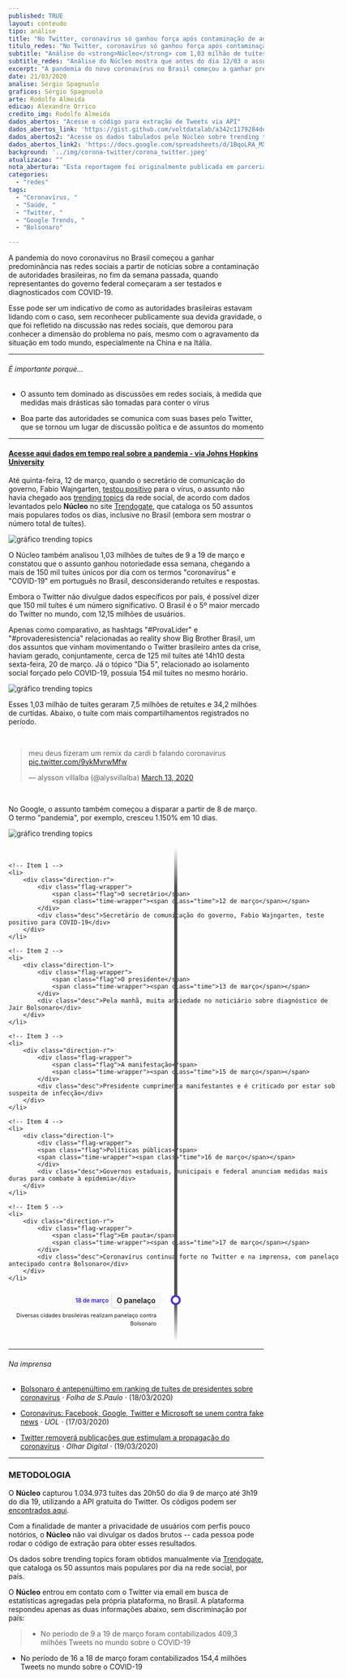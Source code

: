 ```yaml
---
published: TRUE
layout: conteudo
tipo: análise
title: "No Twitter, coronavírus só ganhou força após contaminação de autoridades"
titulo_redes: "No Twitter, coronavírus só ganhou força após contaminação de autoridades"
subtitle: "Análise do <strong>Núcleo</strong> com 1,03 milhão de tuítes mostra que antes do dia 12 de março o assunto estava ausente dos trending topics nacionais, ganhando predominância após testes no presidente Jair Bolsonaro e do diagnóstico de Fabio Wajngarten."
subtitle_redes: "Análise do Núcleo mostra que antes do dia 12/03 o assunto estava ausente dos trending topics nacionais"
excerpt: "A pandemia do novo coronavírus no Brasil começou a ganhar predominância nas redes sociais a partir de relatos sobre a contaminação de autoridades brasileiras, no fim da semana passada, quando representantes do governo federal começaram a ser testados e diagnosticados com COVID-19."
date: 21/03/2020
analise: Sérgio Spagnuolo
graficos: Sérgio Spagnuolo
arte: Rodolfo Almeida
edicao: Alexandre Orrico
credito_img: Rodolfo Almeida
dados_abertos: "Acesse o código para extração de Tweets via API"
dados_abertos_link: 'https://gist.github.com/voltdatalab/a342c1179284deafa5c508dad33373f5'
dados_abertos2: "Acesse os dados tabulados pelo Núcleo sobre trending topics"
dados_abertos_link2: 'https://docs.google.com/spreadsheets/d/1BqoLRA_MXGCfRWgCr-601BSAVRXu6x_RIaAV7Zxi7zY/edit?usp=sharing'
background: '../img/corona-twitter/corona_twitter.jpeg'
atualizacao: ""
nota_abertura: "Esta reportagem foi originalmente publicada em parceria com o <a href='https://br.noticias.yahoo.com/no-twitter-coronavirus-so-ganhou-forca-apos-contaminacao-de-autoridades-022439916.html' target='_blank'>Yahoo Brasil</a>"
categories:
  - "redes"
tags:
  - "Coronavírus, "
  - "Saúde, "
  - "Twitter, "
  - "Google Trends, "
  - "Bolsonaro"

---
```


A pandemia do novo coronavírus no Brasil começou a ganhar predominância nas redes sociais a partir de notícias sobre a contaminação de autoridades brasileiras, no fim da semana passada, quando representantes do governo federal começaram a ser testados e diagnosticados com COVID-19.

Esse pode ser um indicativo de como as autoridades brasileiras estavam lidando com o caso, sem reconhecer publicamente sua devida gravidade, o que foi refletido na discussão nas redes sociais, que demorou para conhecer a dimensão do problema no país, mesmo com o agravamento da situação em todo mundo, especialmente na China e na Itália.

---

###### É importante porque...

- O assunto tem dominado as discussões em redes sociais, à medida que medidas mais drásticas são tomadas para conter o vírus

- Boa parte das autoridades se comunica com suas bases pelo Twitter, que se tornou um lugar de discussão política e de assuntos do momento

---

#### [Acesse aqui dados em tempo real sobre a pandemia - via Johns Hopkins University](https://coronavirus.jhu.edu/map.html?fbclid=IwAR3e_CRbLWn8AcfGIyS_owIO1CXiCBUgjFXe7MnjxKoDEaSKm7P5ss_0uko)

Até quinta-feira, 12 de março, quando o secretário de comunicação do governo, Fabio Wajngarten, [testou positivo](https://veja.abril.com.br/politica/secretario-testa-positivo-para-coronavirus-bolsonaro-e-monitorado/) para o vírus, o assunto não havia chegado aos [trending topics](https://help.twitter.com/pt/using-twitter/twitter-trending-faqs) da rede social, de acordo com dados levantados pelo **Núcleo** no site [Trendogate](https://trendogate.com/), que cataloga os 50 assuntos mais populares todos os dias, inclusive no Brasil (embora sem mostrar o número total de tuítes).

![gráfico trending topics](../img/corona-twitter/trending.png)


O Núcleo também analisou 1,03 milhões de tuítes de 9 a 19 de março e constatou que o assunto ganhou notoriedade essa semana, chegando a mais de 150 mil tuítes únicos por dia com os termos "coronavírus" e "COVID-19" em português no Brasil, desconsiderando retuítes e respostas.

Embora o Twitter não divulgue dados específicos por país, é possível dizer que 150 mil tuítes é um número significativo. O Brasil é o 5º maior mercado do Twitter no mundo, com 12,15 milhões de usuários.  

Apenas como comparativo, as hashtags "#ProvaLider" e "#provaderesistencia" relacionadas ao reality show Big Brother Brasil, um dos assuntos que vinham movimentando o Twitter brasileiro antes da crise, haviam gerado, conjuntamente, cerca de 125 mil tuítes até 14h10 desta sexta-feira, 20 de março. Já o tópico "Dia 5", relacionado ao isolamento social forçado pelo COVID-19, possuía 154 mil tuítes no mesmo horário.

![gráfico trending topics](../img/corona-twitter/evolucao.png)

Esses 1,03 milhão de tuítes geraram 7,5 milhões de retuítes e 34,2 milhões de curtidas. Abaixo, o tuíte com mais compartilhamentos registrados no período.

<br>

<blockquote class="twitter-tweet" data-dnt="true"><p lang="pt" dir="ltr">meu deus fizeram um remix da cardi b falando coronavírus <a href="https://t.co/9ykMvrwMfw">pic.twitter.com/9ykMvrwMfw</a></p>&mdash; alysson villalba (@alysvillalba) <a href="https://twitter.com/alysvillalba/status/1238559688972738561?ref_src=twsrc%5Etfw">March 13, 2020</a></blockquote> <script async src="https://platform.twitter.com/widgets.js" charset="utf-8"></script>

<br>

No Google, o assunto também começou a disparar a partir de 8 de março. O termo "pandemia", por exemplo, cresceu 1.150% em 10 dias.

![gráfico trending topics](../img/corona-twitter/googletrends.png)

<ul class="timeline">

	<!-- Item 1 -->
	<li>
		<div class="direction-r">
			<div class="flag-wrapper">
				<span class="flag">O secretário</span>
				<span class="time-wrapper"><span class="time">12 de março</span></span>
			</div>
			<div class="desc">Secretário de comunicação do governo, Fabio Wajngarten, teste positivo para COVID-19</div>
		</div>
	</li>

	<!-- Item 2 -->
	<li>
		<div class="direction-l">
			<div class="flag-wrapper">
				<span class="flag">O presidente</span>
				<span class="time-wrapper"><span class="time">13 de março</span></span>
			</div>
			<div class="desc">Pela manhã, muita ansiedade no noticiário sobre diagnóstico de Jair Bolsonaro</div>
		</div>
	</li>

	<!-- Item 3 -->
	<li>
		<div class="direction-r">
			<div class="flag-wrapper">
				<span class="flag">A manifestação</span>
				<span class="time-wrapper"><span class="time">15 de março</span></span>
			</div>
			<div class="desc">Presidente cumprimenta manifestantes e é criticado por estar sob suspeita de infecção</div>
		</div>
	</li>

	<!-- Item 4 -->
	<li>
		<div class="direction-l">
			<div class="flag-wrapper">
			<span class="flag">Políticas públicas</span>
			<span class="time-wrapper"><span class="time">16 de março</span></span>
			</div>
			<div class="desc">Governos estaduais, municipais e federal anunciam medidas mais duras para combate à epidemia</div>
		</div>
	</li>

	<!-- Item 5 -->
	<li>
		<div class="direction-r">
			<div class="flag-wrapper">
				<span class="flag">Em pauta</span>
				<span class="time-wrapper"><span class="time">17 de março</span></span>
			</div>
			<div class="desc">Coronavírus continua forte no Twitter e na imprensa, com panelaço antecipado contra Bolsonaro</div>
		</div>
	</li>

<!-- Item 6 -->
<li>
	<div class="direction-l">
		<div class="flag-wrapper">
		<span class="flag">O panelaço</span>
		<span class="time-wrapper"><span class="time">18 de março</span></span>
		</div>
		<div class="desc">Diversas cidades brasileiras realizam panelaço contra Bolsonaro</div>
	</div>
</li>

</ul>

<style>

.timeline {
  position: relative;
  width: 660px;
  margin: 0 auto;
  margin-top: 20px;
  padding: 1em 0;
  list-style-type: none;

}

.timeline:before {
  position: absolute;
  left: 50%;
  top: 0;
  content: ' ';
  display: block;
  width: 6px;
  height: 100%;
  margin-left: -3px;
  background: rgb(80,80,80);
  background: -moz-linear-gradient(top, rgba(80,80,80,0) 0%, rgb(80,80,80) 8%, rgb(80,80,80) 92%, rgba(80,80,80,0) 100%);
  background: -webkit-gradient(linear, left top, left bottom, color-stop(0%,rgba(30,87,153,1)), color-stop(100%,rgba(125,185,232,1)));
  background: -webkit-linear-gradient(top, rgba(80,80,80,0) 0%, rgb(80,80,80) 8%, rgb(80,80,80) 92%, rgba(80,80,80,0) 100%);
  background: -o-linear-gradient(top, rgba(80,80,80,0) 0%, rgb(80,80,80) 8%, rgb(80,80,80) 92%, rgba(80,80,80,0) 100%);
  background: -ms-linear-gradient(top, rgba(80,80,80,0) 0%, rgb(80,80,80) 8%, rgb(80,80,80) 92%, rgba(80,80,80,0) 100%);
  background: linear-gradient(to bottom, rgba(80,80,80,0) 0%, rgb(80,80,80) 8%, rgb(80,80,80) 92%, rgba(80,80,80,0) 100%);

  z-index: 5;
}

.timeline li {
  padding: 1em 0;
    list-style-type: none;
}

.timeline li:after {
  content: "";
  display: block;
  height: 0;
  clear: both;
  visibility: hidden;
}

.direction-l {
  position: relative;
  width: 300px;
  float: left;
  text-align: right;
}

.direction-r {
  position: relative;
  width: 300px;
  float: right;
}

.flag-wrapper {
  position: relative;
  display: inline-block;

  text-align: center;
}

.flag {
  position: relative;
  display: inline;
  background: rgb(248,248,248);
  padding: 6px 10px;
  border-radius: 5px;

  font-weight: 600;
  text-align: left;
}

.direction-l .flag {
  -webkit-box-shadow: -1px 1px 1px rgba(0,0,0,0.15), 0 0 1px rgba(0,0,0,0.15);
  -moz-box-shadow: -1px 1px 1px rgba(0,0,0,0.15), 0 0 1px rgba(0,0,0,0.15);
  box-shadow: -1px 1px 1px rgba(0,0,0,0.15), 0 0 1px rgba(0,0,0,0.15);
}

.direction-r .flag {
  -webkit-box-shadow: 1px 1px 1px rgba(0,0,0,0.15), 0 0 1px rgba(0,0,0,0.15);
  -moz-box-shadow: 1px 1px 1px rgba(0,0,0,0.15), 0 0 1px rgba(0,0,0,0.15);
  box-shadow: 1px 1px 1px rgba(0,0,0,0.15), 0 0 1px rgba(0,0,0,0.15);
}

.direction-l .flag:before,
.direction-r .flag:before {
  position: absolute;
  top: 50%;
  right: -40px;
  content: ' ';
  display: block;
  width: 12px;
  height: 12px;
  margin-top: -10px;
  background: #fff;
  border-radius: 10px;
  border: 4px solid #4b31dd;
  z-index: 10;
}

.direction-r .flag:before {
  left: -40px;
}

.direction-l .flag:after {
  content: "";
  position: absolute;
  left: 100%;
  top: 50%;
  height: 0;
  width: 0;
  margin-top: -8px;
  border: solid transparent;
  border-left-color: rgb(248,248,248);
  border-width: 8px;
  pointer-events: none;
}

.direction-r .flag:after {
  content: "";
  position: absolute;
  right: 100%;
  top: 50%;
  height: 0;
  width: 0;
  margin-top: -8px;
  border: solid transparent;
  border-right-color: rgb(248,248,248);
  border-width: 8px;
  pointer-events: none;
}

.time-wrapper {
  display: inline;
  line-height: 1em;
  font-size: 0.8em;
	font-weight: 700;
  color: #4b31dd;
  vertical-align: middle;
}

.direction-l .time-wrapper {
  float: left;
}

.direction-r .time-wrapper {
  float: right;
}

.time {
  display: inline-block;
  padding: 4px 6px;
  background: rgb(248,248,248);
}

.desc {
  margin: 1em 0.75em 0 0;
  font-size: 0.77777em;
  line-height: 1.5em;
}

.direction-r .desc {
  margin: 1em 0 0 0.75em;
}

/* ================ Timeline Media Queries ================ */

@media screen and (max-width: 660px) {

.timeline {
 	width: 100%;
	padding: 4em 0 1em 0;
}

.timeline li {
	padding: 2em 0;
}

.direction-l,
.direction-r {
	float: none;
	width: 100%;

	text-align: center;
}

.flag-wrapper {
	text-align: center;
}

.flag {
	background: rgb(255,255,255);
	z-index: 15;
}

.direction-l .flag:before,
.direction-r .flag:before {
  position: absolute;
  top: -30px;
	left: 50%;
	content: ' ';
	display: block;
	width: 12px;
	height: 12px;
	margin-left: -9px;
	background: #fff;
	border-radius: 10px;
	border: 4px solid #4b31dd;
	z-index: 10;
}

.direction-l .flag:after,
.direction-r .flag:after {
	content: "";
	position: absolute;
	left: 50%;
	top: -8px;
	height: 0;
	width: 0;
	margin-left: -8px;
	border: solid transparent;
	border-bottom-color: rgb(255,255,255);
	border-width: 8px;
	pointer-events: none;
}

.time-wrapper {
	display: block;
	position: relative;
	margin: 4px 0 0 0;
	z-index: 14;
}

.direction-l .time-wrapper {
	float: none;
}

.direction-r .time-wrapper {
	float: none;
}

.desc {
	position: relative;
	margin: 1em 0 0 0;
	padding: 1em;
	background: rgb(245,245,245);
	-webkit-box-shadow: 0 0 1px rgba(0,0,0,0.20);
	-moz-box-shadow: 0 0 1px rgba(0,0,0,0.20);
	box-shadow: 0 0 1px rgba(0,0,0,0.20);

  z-index: 15;
}

.direction-l .desc,
.direction-r .desc {
	position: relative;
	margin: 1em 1em 0 1em;
	padding: 1em;

  z-index: 15;
}

}

@media screen and (min-width: 400px ?? max-width: 660px) {

.direction-l .desc,
.direction-r .desc {
	margin: 1em 4em 0 4em;
}

}
</style>

---

###### Na imprensa

* [Bolsonaro é antepenúltimo em ranking de tuítes de presidentes sobre coronavírus](https://www1.folha.uol.com.br/poder/2020/03/bolsonaro-e-antepenultimo-em-ranking-de-tuites-de-presidentes-sobre-coronavirus.shtml) &sdot; *Folha de S.Paulo* &sdot; (18/03/2020)

* [Coronavírus: Facebook, Google, Twitter e Microsoft se unem contra fake news](https://www.uol.com.br/tilt/noticias/bloomberg/2020/03/17/gigantes-da-tecnologia-se-unem-contra-fake-news-do-coronavirus.htm) &sdot; *UOL* &sdot; (17/03/2020)

* [Twitter removerá publicações que estimulam a propagação do coronavírus](https://olhardigital.com.br/coronavirus/noticia/twitter-removera-publicacoes-que-estimulam-a-propagacao-do-coronavirus/98283) &sdot; *Olhar Digital* &sdot; (19/03/2020)


---

### METODOLOGIA

O **Núcleo** capturou 1.034.973 tuítes das 20h50 do dia 9 de março até 3h19 do dia 19, utilizando a API gratuita do Twitter. Os códigos podem ser [encontrados aqui](https://gist.github.com/voltdatalab/a342c1179284deafa5c508dad33373f5).

Com a finalidade de manter a privacidade de usuários com perfis pouco notórios, o **Núcleo** não vai divulgar os dados brutos -- cada pessoa pode rodar o código de extração para obter esses resultados.

Os dados sobre trending topics foram obtidos manualmente via [Trendogate](https://trendogate.com/), que cataloga os 50 assuntos mais populares por dia na rede social, por país.

O **Núcleo** entrou em contato com o Twitter via email em busca de estatísticas agregadas pela própria plataforma, no Brasil. A plataforma respondeu apenas as duas informações abaixo, sem discriminação por país:

>  - No período de 9 a 19 de março foram contabilizados 409,3 milhões Tweets no mundo sobre o COVID-19
 - No período de 16 a 18 de março foram contabilizados 154,4 milhões Tweets no mundo sobre o COVID-19
